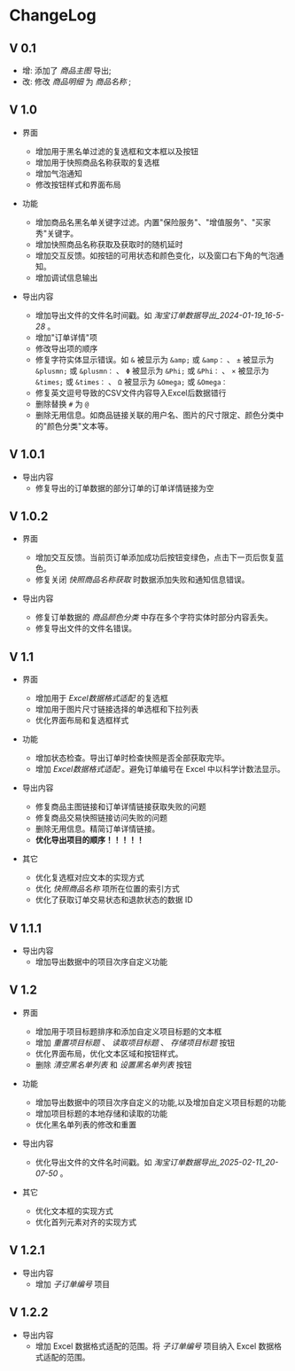 # ChangeLog

## V 0.1

- 增: 添加了 *商品主图* 导出;
- 改: 修改 *商品明细* 为 *商品名称* ;

## V 1.0

- 界面
  - 增加用于黑名单过滤的复选框和文本框以及按钮
  - 增加用于快照商品名称获取的复选框
  - 增加气泡通知
  - 修改按钮样式和界面布局

- 功能
  - 增加商品名黑名单关键字过滤。内置"保险服务"、"增值服务"、"买家秀"关键字。
  - 增加快照商品名称获取及获取时的随机延时
  - 增加交互反馈。如按钮的可用状态和颜色变化，以及窗口右下角的气泡通知。
  - 增加调试信息输出

- 导出内容
  - 增加导出文件的文件名时间戳。如 *淘宝订单数据导出_2024-01-19_16-5-28* 。
  - 增加"订单详情"项
  - 修改导出项的顺序
  - 修复字符实体显示错误。如 `&` 被显示为 `&amp;` 或 `&amp：` 、 `±` 被显示为 `&plusmn;` 或 `&plusmn：` 、 `Φ` 被显示为 `&Phi;` 或 `&Phi：` 、 `×` 被显示为 `&times;` 或 `&times：` 、 `Ω` 被显示为 `&Omega;` 或 `&Omega：`
  - 修复英文逗号导致的CSV文件内容导入Excel后数据错行
  - 删除替换 `#` 为 `@`
  - 删除无用信息。如商品链接关联的用户名、图片的尺寸限定、颜色分类中的"颜色分类"文本等。

## V 1.0.1

- 导出内容
  - 修复导出的订单数据的部分订单的订单详情链接为空

## V 1.0.2

- 界面
  - 增加交互反馈。当前页订单添加成功后按钮变绿色，点击下一页后恢复蓝色。
  - 修复关闭 *快照商品名称获取* 时数据添加失败和通知信息错误。

- 导出内容
  - 修复订单数据的 *商品颜色分类* 中存在多个字符实体时部分内容丢失。
  - 修复导出文件的文件名错误。

## V 1.1

- 界面
  - 增加用于 *Excel数据格式适配* 的复选框
  - 增加用于图片尺寸链接选择的单选框和下拉列表
  - 优化界面布局和复选框样式

- 功能
  - 增加状态检查。导出订单时检查快照是否全部获取完毕。
  - 增加 *Excel数据格式适配* 。避免订单编号在 Excel 中以科学计数法显示。

- 导出内容
  - 修复商品主图链接和订单详情链接获取失败的问题
  - 修复商品交易快照链接访问失败的问题
  - 删除无用信息。精简订单详情链接。
  - **优化导出项目的顺序！！！！！**

- 其它
  - 优化复选框对应文本的实现方式
  - 优化 *快照商品名称* 项所在位置的索引方式
  - 优化了获取订单交易状态和退款状态的数据 ID

## V 1.1.1

- 导出内容
  - 增加导出数据中的项目次序自定义功能

## V 1.2

- 界面
  - 增加用于项目标题排序和添加自定义项目标题的文本框
  - 增加 *重置项目标题* 、 *读取项目标题* 、 *存储项目标题* 按钮
  - 优化界面布局，优化文本区域和按钮样式。
  - 删除 *清空黑名单列表* 和 *设置黑名单列表* 按钮

- 功能
  - 增加导出数据中的项目次序自定义的功能,以及增加自定义项目标题的功能
  - 增加项目标题的本地存储和读取的功能
  - 优化黑名单列表的修改和重置

- 导出内容
  - 优化导出文件的文件名时间戳。如 *淘宝订单数据导出_2025-02-11_20-07-50* 。

- 其它
  - 优化文本框的实现方式
  - 优化首列元素对齐的实现方式

## V 1.2.1

- 导出内容
  - 增加 *子订单编号* 项目

## V 1.2.2

- 导出内容
  - 增加 Excel 数据格式适配的范围。将 *子订单编号* 项目纳入 Excel 数据格式适配的范围。
